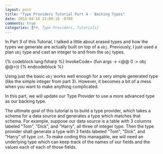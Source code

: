 ```yaml
---
layout: post
title: "Type Providers Tutorial Part 4 - Backing Types"
date: 2014-04-16 22:09:16 -0700
comments: true
categories: [F#, Type Providers, Tutorials]
---
```

In Part 3 of this Tutorial, I talked a little about erased types and how the types we generate are actually built on top of a `obj`.  Previously, I just used a plan `obj` type and cast an integer to and from the `obj` types.

{% codeblock lang:fsharp %}
InvokeCode= (fun args -> <@@ 0 :> obj @@>))
{% endcodeblock %}

Using just the basic `obj` works well enough for a very simple generated type (like the simple integer from part 3).  However, it becomes a bit of a mess when you want to make anything complicated.

In this part, we will update our Type Provider to use a more advanced type as our backing type.
<!-- more -->
The ultimate goal of this tutorial is to build a type provider, which takes a schema for a data source and generates a type which matches that schema.  For example, suppose our data source is a table with 3 columns labeled "Tom", "Dick", and "Harry", all three of integer type.  Then the type provider shall generate a type with 3 fields labeled "Tom", "Dick", and "Harry" of type `int`.  To make coding this managable, we will need an underlying type which can keep track of the names of our fields and the values each of each of those fields.